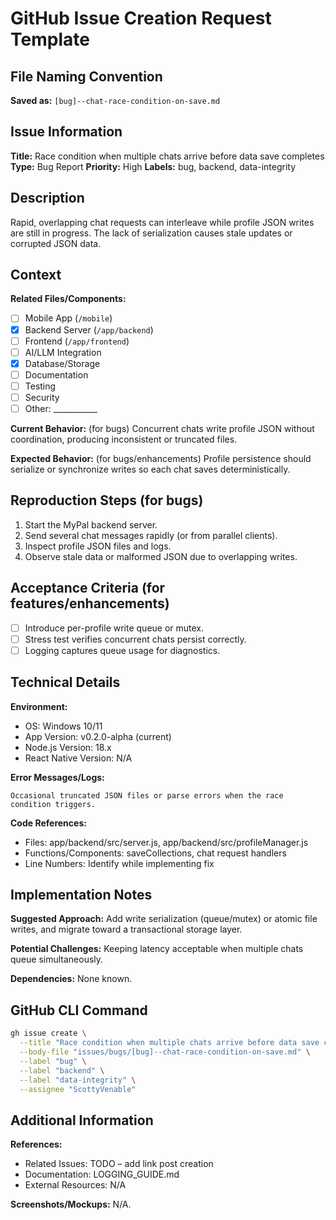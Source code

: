 # GitHub Issue Creation Request Template

## File Naming Convention
**Saved as:** `[bug]--chat-race-condition-on-save.md`

## Issue Information
**Title:** Race condition when multiple chats arrive before data save completes
**Type:** Bug Report
**Priority:** High
**Labels:** bug, backend, data-integrity

## Description
Rapid, overlapping chat requests can interleave while profile JSON writes are still in progress. The lack of serialization causes stale updates or corrupted JSON data.

## Context
**Related Files/Components:**
- [ ] Mobile App (`/mobile`)
- [x] Backend Server (`/app/backend`)
- [ ] Frontend (`/app/frontend`)
- [ ] AI/LLM Integration
- [x] Database/Storage
- [ ] Documentation
- [ ] Testing
- [ ] Security
- [ ] Other: ___________

**Current Behavior:** (for bugs)
Concurrent chats write profile JSON without coordination, producing inconsistent or truncated files.

**Expected Behavior:** (for bugs/enhancements)
Profile persistence should serialize or synchronize writes so each chat saves deterministically.

## Reproduction Steps (for bugs)
1. Start the MyPal backend server.
2. Send several chat messages rapidly (or from parallel clients).
3. Inspect profile JSON files and logs.
4. Observe stale data or malformed JSON due to overlapping writes.

## Acceptance Criteria (for features/enhancements)
- [ ] Introduce per-profile write queue or mutex.
- [ ] Stress test verifies concurrent chats persist correctly.
- [ ] Logging captures queue usage for diagnostics.

## Technical Details
**Environment:**
- OS: Windows 10/11
- App Version: v0.2.0-alpha (current)
- Node.js Version: 18.x
- React Native Version: N/A

**Error Messages/Logs:**
```
Occasional truncated JSON files or parse errors when the race condition triggers.
```

**Code References:**
- Files: app/backend/src/server.js, app/backend/src/profileManager.js
- Functions/Components: saveCollections, chat request handlers
- Line Numbers: Identify while implementing fix

## Implementation Notes
**Suggested Approach:**
Add write serialization (queue/mutex) or atomic file writes, and migrate toward a transactional storage layer.

**Potential Challenges:**
Keeping latency acceptable when multiple chats queue simultaneously.

**Dependencies:**
None known.

## GitHub CLI Command
```bash
gh issue create \
  --title "Race condition when multiple chats arrive before data save completes" \
  --body-file "issues/bugs/[bug]--chat-race-condition-on-save.md" \
  --label "bug" \
  --label "backend" \
  --label "data-integrity" \
  --assignee "ScottyVenable"
```

## Additional Information
**References:**
- Related Issues: TODO – add link post creation
- Documentation: LOGGING_GUIDE.md
- External Resources: N/A

**Screenshots/Mockups:**
N/A.
